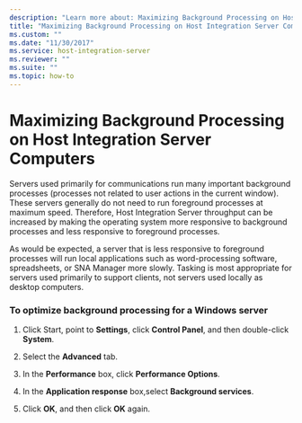 ```yaml
---
description: "Learn more about: Maximizing Background Processing on Host Integration Server Computers"
title: "Maximizing Background Processing on Host Integration Server Computers1"
ms.custom: ""
ms.date: "11/30/2017"
ms.service: host-integration-server
ms.reviewer: ""
ms.suite: ""
ms.topic: how-to
---
```

# Maximizing Background Processing on Host Integration Server Computers
Servers used primarily for communications run many important background processes (processes not related to user actions in the current window). These servers generally do not need to run foreground processes at maximum speed. Therefore, Host Integration Server throughput can be increased by making the operating system more responsive to background processes and less responsive to foreground processes.  
  
 As would be expected, a server that is less responsive to foreground processes will run local applications such as word-processing software, spreadsheets, or SNA Manager more slowly. Tasking is most appropriate for servers used primarily to support clients, not servers used locally as desktop computers.  
  
### To optimize background processing for a Windows server  
  
1.  Click Start, point to **Settings**, click **Control Panel**, and then double-click **System**.  
  
2.  Select the **Advanced** tab.  
  
3.  In the **Performance** box, click **Performance Options**.  
  
4.  In the **Application response** box,select **Background services**.  
  
5.  Click **OK**, and then click **OK** again.
